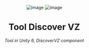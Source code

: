<header>


![image](https://github.com/user-attachments/assets/90d5cfdd-7a85-4b05-ace4-06a83993ce20)
![image](https://github.com/user-attachments/assets/c8eb0d28-6d07-421e-8101-20abcf41d5c3)

# Tool Discover VZ

_Tool in Unity 6, DiscoverVZ component_

